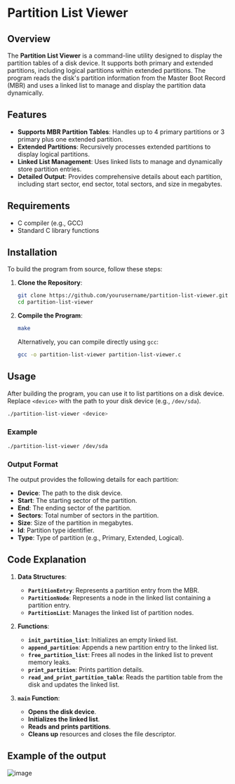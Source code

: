 # Partition List Viewer

## Overview

The **Partition List Viewer** is a command-line utility designed to display the partition tables of a disk device. It supports both primary and extended partitions, including logical partitions within extended partitions. The program reads the disk's partition information from the Master Boot Record (MBR) and uses a linked list to manage and display the partition data dynamically.

## Features

- **Supports MBR Partition Tables**: Handles up to 4 primary partitions or 3 primary plus one extended partition.
- **Extended Partitions**: Recursively processes extended partitions to display logical partitions.
- **Linked List Management**: Uses linked lists to manage and dynamically store partition entries.
- **Detailed Output**: Provides comprehensive details about each partition, including start sector, end sector, total sectors, and size in megabytes.

## Requirements

- C compiler (e.g., GCC)
- Standard C library functions

## Installation

To build the program from source, follow these steps:

1. **Clone the Repository**:

   ```sh
   git clone https://github.com/yourusername/partition-list-viewer.git
   cd partition-list-viewer
   ```

2. **Compile the Program**:

   ```sh
   make
   ```

   Alternatively, you can compile directly using `gcc`:

   ```sh
   gcc -o partition-list-viewer partition-list-viewer.c
   ```

## Usage

After building the program, you can use it to list partitions on a disk device. Replace `<device>` with the path to your disk device (e.g., `/dev/sda`).

```sh
./partition-list-viewer <device>
```

### Example

```sh
./partition-list-viewer /dev/sda
```

### Output Format

The output provides the following details for each partition:

- **Device**: The path to the disk device.
- **Start**: The starting sector of the partition.
- **End**: The ending sector of the partition.
- **Sectors**: Total number of sectors in the partition.
- **Size**: Size of the partition in megabytes.
- **Id**: Partition type identifier.
- **Type**: Type of partition (e.g., Primary, Extended, Logical).

## Code Explanation

1. **Data Structures**:
   - **`PartitionEntry`**: Represents a partition entry from the MBR.
   - **`PartitionNode`**: Represents a node in the linked list containing a partition entry.
   - **`PartitionList`**: Manages the linked list of partition nodes.

2. **Functions**:
   - **`init_partition_list`**: Initializes an empty linked list.
   - **`append_partition`**: Appends a new partition entry to the linked list.
   - **`free_partition_list`**: Frees all nodes in the linked list to prevent memory leaks.
   - **`print_partition`**: Prints partition details.
   - **`read_and_print_partition_table`**: Reads the partition table from the disk and updates the linked list.

3. **`main` Function**:
   - **Opens the disk device**.
   - **Initializes the linked list**.
   - **Reads and prints partitions**.
   - **Cleans up** resources and closes the file descriptor.

## Example of the output

![image](https://github.com/user-attachments/assets/33b80486-45b3-4224-95ce-3890ab9ef3b0)
   
